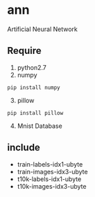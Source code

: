 # ann
Artificial Neural Network

## Require
1. python2.7
2. numpy
```
pip install numpy
```
3. pillow
```
pip install pillow
```

4. Mnist Database
## include
- train-labels-idx1-ubyte
- train-images-idx3-ubyte
- t10k-labels-idx1-ubyte
- t10k-images-idx3-ubyte
